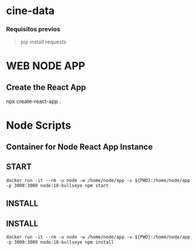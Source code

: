 # cine-data

### Requisitos previos

> pip install requests


# WEB NODE APP

## Create the React App
npx create-react-app .

# Node Scripts
## Container for Node React App Instance
## START
```
docker run -it --rm -u node -w /home/node/app -v ${PWD}:/home/node/app -p 3000:3000 node:18-bullseye npm start
```
## INSTALL
## INSTALL
```
docker run -it --rm -u node -w /home/node/app -v ${PWD}:/home/node/app -p 3000:3000 node:18-bullseye npm install
```